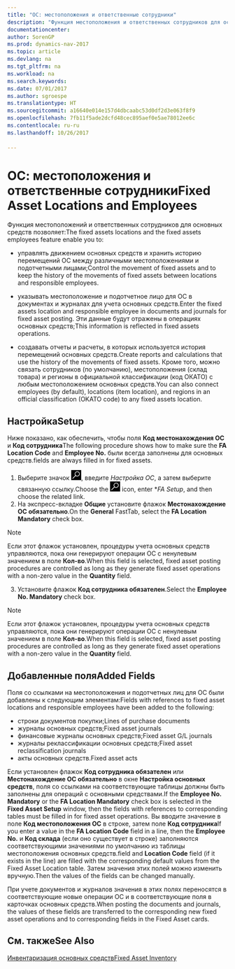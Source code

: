 ```yaml
---
title: "ОС: местоположения и ответственные сотрудники"
description: "Функция местоположения и ответственных сотрудников для основных средств позволяет, помимо прочего, управлять движением основных средств и отслеживать историю перемещений основных средств между различными местоположениями и подотчетными лицами."
documentationcenter: 
author: SorenGP
ms.prod: dynamics-nav-2017
ms.topic: article
ms.devlang: na
ms.tgt_pltfrm: na
ms.workload: na
ms.search.keywords: 
ms.date: 07/01/2017
ms.author: sgroespe
ms.translationtype: HT
ms.sourcegitcommit: a16640e014e157d4dbcaabc53d0df2d3e063f8f9
ms.openlocfilehash: 7fb11f5ade2dcfd48cec895aef0e5ae78012ee6c
ms.contentlocale: ru-ru
ms.lasthandoff: 10/26/2017

---
```

# <a name="fixed-asset-locations-and-employees"></a><span data-ttu-id="31ce9-103">ОС: местоположения и ответственные сотрудники</span><span class="sxs-lookup"><span data-stu-id="31ce9-103">Fixed Asset Locations and Employees</span></span>
<span data-ttu-id="31ce9-104">Функция местоположений и ответственных сотрудников для основных средств позволяет:</span><span class="sxs-lookup"><span data-stu-id="31ce9-104">The fixed assets locations and the fixed assets employees feature enable you to:</span></span>  

- <span data-ttu-id="31ce9-105">управлять движением основных средств и хранить историю перемещений ОС между различными местоположениями и подотчетными лицами;</span><span class="sxs-lookup"><span data-stu-id="31ce9-105">Control the movement of fixed assets and to keep the history of the movements of fixed assets between locations and responsible employees.</span></span>  

- <span data-ttu-id="31ce9-106">указывать местоположение и подотчетное лицо для ОС в документах и журналах для учета основных средств.</span><span class="sxs-lookup"><span data-stu-id="31ce9-106">Enter the fixed assets location and responsible employee in documents and journals for fixed asset posting.</span></span> <span data-ttu-id="31ce9-107">Эти данные будут отражены в операциях основных средств;</span><span class="sxs-lookup"><span data-stu-id="31ce9-107">This information is reflected in fixed assets operations.</span></span>  

- <span data-ttu-id="31ce9-108">создавать отчеты и расчеты, в которых используется история перемещений основных средств.</span><span class="sxs-lookup"><span data-stu-id="31ce9-108">Create reports and calculations that use the history of the movements of fixed assets.</span></span> <span data-ttu-id="31ce9-109">Кроме того, можно связать сотрудников (по умолчанию), местоположения (склад товара) и регионы в официальной классификации (код ОКАТО) с любым местоположением основных средств.</span><span class="sxs-lookup"><span data-stu-id="31ce9-109">You can also connect employees (by default), locations (item location), and regions in an official classification (OKATO code) to any fixed assets location.</span></span>  

## <a name="setup"></a><span data-ttu-id="31ce9-110">Настройка</span><span class="sxs-lookup"><span data-stu-id="31ce9-110">Setup</span></span>  
<span data-ttu-id="31ce9-111">Ниже показано, как обеспечить, чтобы поля **Код местонахождения ОС** и **Код сотрудника**</span><span class="sxs-lookup"><span data-stu-id="31ce9-111">The following procedure shows how to make sure the **FA Location Code** and **Employee No.**</span></span> <span data-ttu-id="31ce9-112">были всегда заполнены для основных средств.</span><span class="sxs-lookup"><span data-stu-id="31ce9-112">fields are always filled in for fixed assets.</span></span>  

1.  <span data-ttu-id="31ce9-113">Выберите значок ![Поиск страницы или отчета](../../media/ui-search/search_small.png "Значок поиска страницы или отчета"), введите *Настройка ОС*, а затем выберите связанную ссылку.</span><span class="sxs-lookup"><span data-stu-id="31ce9-113">Choose the ![Search for Page or Report](../../media/ui-search/search_small.png "Search for Page or Report icon") icon, enter **FA Setup*, and then choose the related link.</span></span>
2.  <span data-ttu-id="31ce9-114">На экспресс-вкладке **Общие** установите флажок **Местонахождение ОС обязательно**.</span><span class="sxs-lookup"><span data-stu-id="31ce9-114">On the **General** FastTab, select the **FA Location Mandatory** check box.</span></span>  

> [!NOTE]  
>  <span data-ttu-id="31ce9-115">Если этот флажок установлен, процедуры учета основных средств управляются, пока они генерируют операции ОС с ненулевым значением в поле **Кол-во**.</span><span class="sxs-lookup"><span data-stu-id="31ce9-115">When this field is selected, fixed asset posting procedures are controlled as long as they generate fixed asset operations with a non-zero value in the **Quantity** field.</span></span>  

3.  <span data-ttu-id="31ce9-116">Установите флажок **Код сотрудника обязателен**.</span><span class="sxs-lookup"><span data-stu-id="31ce9-116">Select the **Employee No. Mandatory** check box.</span></span>  

> [!NOTE]  
>  <span data-ttu-id="31ce9-117">Если этот флажок установлен, процедуры учета основных средств управляются, пока они генерируют операции ОС с ненулевым значением в поле **Кол-во**.</span><span class="sxs-lookup"><span data-stu-id="31ce9-117">When this field is selected, fixed asset posting procedures are controlled as long as they generate fixed asset operations with a non-zero value in the **Quantity** field.</span></span>  

## <a name="added-fields"></a><span data-ttu-id="31ce9-118">Добавленные поля</span><span class="sxs-lookup"><span data-stu-id="31ce9-118">Added Fields</span></span>  
<span data-ttu-id="31ce9-119">Поля со ссылками на местоположения и подотчетных лиц для ОС были добавлены к следующим элементам:</span><span class="sxs-lookup"><span data-stu-id="31ce9-119">Fields with references to fixed asset locations and responsible employees have been added to the following:</span></span>  

- <span data-ttu-id="31ce9-120">строки документов покупки;</span><span class="sxs-lookup"><span data-stu-id="31ce9-120">Lines of purchase documents</span></span>  
- <span data-ttu-id="31ce9-121">журналы основных средств;</span><span class="sxs-lookup"><span data-stu-id="31ce9-121">Fixed asset journals</span></span>  
- <span data-ttu-id="31ce9-122">финансовые журналы основных средств;</span><span class="sxs-lookup"><span data-stu-id="31ce9-122">Fixed asset G/L journals</span></span>  
- <span data-ttu-id="31ce9-123">журналы реклассификации основных средств;</span><span class="sxs-lookup"><span data-stu-id="31ce9-123">Fixed asset reclassification journals</span></span>  
- <span data-ttu-id="31ce9-124">акты основных средств.</span><span class="sxs-lookup"><span data-stu-id="31ce9-124">Fixed asset acts</span></span>  

<span data-ttu-id="31ce9-125">Если установлен флажок **Код сотрудника обязателен** или **Местонахождение ОС обязательно** в окне **Настройка основных средств**, поля со ссылками на соответствующие таблицы должны быть заполнены для операций с основными средствами.</span><span class="sxs-lookup"><span data-stu-id="31ce9-125">If the **Employee No. Mandatory** or the **FA Location Mandatory** check box is selected in the **Fixed Asset Setup** window, then the fields with references to corresponding tables must be filled in for fixed asset operations.</span></span> <span data-ttu-id="31ce9-126">Вы вводите значение в поле **Код местоположения ОС** в строке, затем поле **Код сотрудника**</span><span class="sxs-lookup"><span data-stu-id="31ce9-126">If you enter a value in the **FA Location Code** field in a line, then the **Employee No.**</span></span> <span data-ttu-id="31ce9-127">и **Код склада** (если оно существует в строке) заполняются соответствующими значениями по умолчанию из таблицы местоположения основных средств.</span><span class="sxs-lookup"><span data-stu-id="31ce9-127">field and **Location Code** field (if it exists in the line) are filled with the corresponding default values from the Fixed Asset Location table.</span></span> <span data-ttu-id="31ce9-128">Затем значения этих полей можно изменить вручную.</span><span class="sxs-lookup"><span data-stu-id="31ce9-128">Then the values of the fields can be changed manually.</span></span>  

 <span data-ttu-id="31ce9-129">При учете документов и журналов значения в этих полях переносятся в соответствующие новые операции ОС и в соответствующие поля в карточках основных средств.</span><span class="sxs-lookup"><span data-stu-id="31ce9-129">When posting the documents and journals, the values of these fields are transferred to the corresponding new fixed asset operations and to corresponding fields in the Fixed Asset cards.</span></span>  

## <a name="see-also"></a><span data-ttu-id="31ce9-130">См. также</span><span class="sxs-lookup"><span data-stu-id="31ce9-130">See Also</span></span>  
 [<span data-ttu-id="31ce9-131">Инвентаризация основных средств</span><span class="sxs-lookup"><span data-stu-id="31ce9-131">Fixed Asset Inventory</span></span>](fixed-asset-inventory.md)

